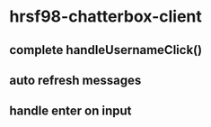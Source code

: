 # hrsf98-chatterbox-client

## complete handleUsernameClick()
## auto refresh messages
## handle enter on input
